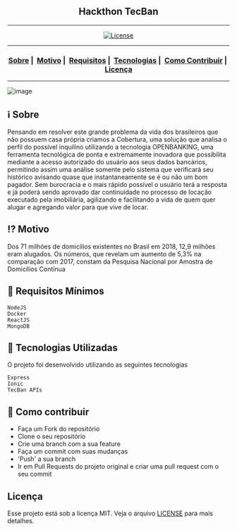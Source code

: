 <h2 align="center">Hackthon TecBan</h2>

___




<p align="center">
  <a href="LICENSE">
    <img alt="License" src="https://img.shields.io/badge/license-MIT-%23F8952D">
  </a>
</p>

___

<h3 align="center">
  <a href="#information_source-sobre">Sobre</a>&nbsp;|&nbsp;
  <a href="#interrobang-motivo">Motivo</a>&nbsp;|&nbsp;
  <a href="#seedling-requisitos-mínimos">Requisitos</a>&nbsp;|&nbsp;
  <a href="#rocket-tecnologias-utilizadas">Tecnologias</a>&nbsp;|&nbsp;
  <a href="#link-como-contribuir">Como Contribuir</a>&nbsp;|&nbsp;
  <a href="#licença">Licença</a>
</h3>

___

![image](https://user-images.githubusercontent.com/56268564/88497860-f1aed680-cf97-11ea-8bc3-1dc2485c2a94.png)

## :information_source: Sobre

Pensando em resolver este grande problema da vida dos brasileiros que não possuem casa própria criamos a Cobertura, uma solução que analisa o perfil do possível inquilino utilizando a tecnologia OPENBANKING, uma ferramenta tecnológica de ponta e extremamente inovadora que possibilita mediante a acesso autorizado do usuário aos seus dados bancários, permitindo assim uma análise somente pelo sistema que verificará seu histórico avisando quase que instantaneamente se é ou não um bom pagador.
Sem burocracia e o mais rápido possível o usuário terá a resposta e já poderá sendo aprovado dar continuidade no processo de locação executado pela imobiliária, agilizando e facilitando a vida de quem quer alugar e agregando valor para que vive de locar.


## :interrobang: Motivo

Dos 71 milhões de domicílios existentes no Brasil em 2018, 12,9 milhões eram alugados. Os números, que revelam um aumento de 5,3% na comparação com 2017, constam da Pesquisa Nacional por Amostra de Domicílios Contínua

## :seedling: Requisitos Mínimos

    NodeJS
    Docker
    ReactJS
    MongoDB

## :rocket: Tecnologias Utilizadas 

O projeto foi desenvolvido utilizando as seguintes tecnologias

    Express
    Ionic
    TecBan APIs

## :link: Como contribuir 

- Faça um Fork do repositório
- Clone o seu repositório
- Crie uma branch com a sua feature
- Faça um commit com suas mudanças
- 'Push' a sua branch
- Ir em Pull Requests do projeto original e criar uma pull request com o seu commit

## Licença 

Esse projeto está sob a licença MIT. Veja o arquivo [LICENSE](LICENSE) para mais detalhes.
    
